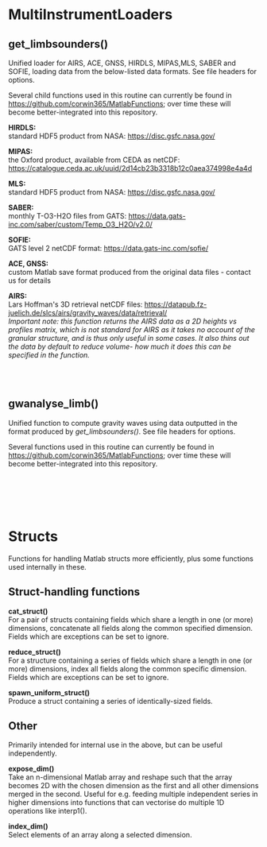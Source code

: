 # MultiInstrumentLoaders

## **get_limbsounders()**

Unified loader for AIRS, ACE, GNSS, HIRDLS, MIPAS,MLS, SABER and SOFIE, loading data from the below-listed data formats. See file headers for options.

Several child functions used in this routine can currently be found in https://github.com/corwin365/MatlabFunctions; over time these will become better-integrated into this repository.


    
**HIRDLS:** <br />
    standard HDF5 product from NASA: https://disc.gsfc.nasa.gov/  
    
**MIPAS:** <br />
    the Oxford product, available from CEDA as netCDF: https://catalogue.ceda.ac.uk/uuid/2d14cb23b3318b12c0aea374998e4a4d  

**MLS:** <br />
    standard HDF5 product from NASA: https://disc.gsfc.nasa.gov/  

**SABER:** <br />
    monthly T-O3-H2O files from GATS: https://data.gats-inc.com/saber/custom/Temp_O3_H2O/v2.0/  

**SOFIE:** <br />
    GATS level 2 netCDF format: https://data.gats-inc.com/sofie/  

**ACE, GNSS:** <br />
    custom Matlab save format produced from the original data files - contact us for details  

**AIRS:** <br />
    Lars Hoffman's 3D  retrieval netCDF files: https://datapub.fz-juelich.de/slcs/airs/gravity_waves/data/retrieval/  
    _Important note: this function returns the AIRS data as a 2D heights vs profiles matrix, which is not standard for AIRS as it takes no account of the granular structure, and is thus only useful in some cases. It also thins out the data by default to reduce volume- how much it does this can be specified in the function._

<br /><br />

## **gwanalyse_limb()**

Unified function to compute gravity waves using data outputted in the format produced by _get_limbsounders()_.  See file headers for options.  

Several functions used in this routine can currently be found in https://github.com/corwin365/MatlabFunctions; over time these will become better-integrated into this repository.



<br /><br /><br /><br />
# Structs

Functions for handling Matlab structs more efficiently, plus some functions used internally in these.

## Struct-handling functions

**cat_struct()** <br />
    For a pair of structs containing fields which share a length in one (or more) dimensions, concatenate all fields along the common specified dimension. Fields which are exceptions can be set to ignore.

**reduce_struct()** <br />
    For a structure containing a series of fields which share a length in one (or more) dimensions, index all fields along the common specific dimension. Fields which are exceptions can be set to ignore.
    
**spawn_uniform_struct()** <br />
    Produce a struct containing a series of identically-sized fields.   

## Other

Primarily intended for internal use in the above, but can be useful independently.

**expose_dim()** <br />
    Take an n-dimensional Matlab array and reshape such that the array becomes 2D with the chosen dimension as the first and all other dimensions merged in the second.  Useful for e.g. feeding multiple independent series in higher dimensions into functions that can vectorise do multiple 1D operations like interp1().

**index_dim()** <br />
    Select elements of an array along a selected dimension.  


    

    



